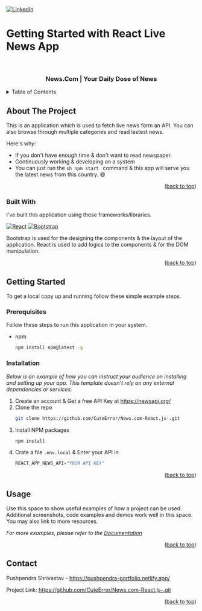 [![LinkedIn][linkedin-shield]][linkedin-url]

# Getting Started with React Live News App

<div id="top"></div>

<!-- PROJECT LOGO -->
<br />
<div align="left">

  <h3 align="center">News.Com | Your Daily Dose of News</h3>

<!-- TABLE OF CONTENTS -->
<details>
  <summary>Table of Contents</summary>
  <ul>
    <li>
      <a href="#about-the-project">About The Project</a>
      <ul>
        <li><a href="#built-with">Built With</a></li>
      </ul>
    </li>
    <li>
      <a href="#getting-started">Getting Started</a>
      <ul>
        <li><a href="#prerequisites">Prerequisites</a></li>
        <li><a href="#installation">Installation</a></li>
      </ul>
    </li>
    <li><a href="#contact">Contact</a></li>
  </ul>
</details>



<!-- ABOUT THE PROJECT -->
## About The Project

This is an application which is used to fetch live news form an API. You can also browse through multiple categories and read lastest news.

Here's why:
* If you don't have enough time & don't want to read newspaper.
* Continuously working & developing on a system
* You can just run the ```sh npm start ``` command & this app will serve you the latest news from this country. :smile:

<p align="right">(<a href="#top">back to top</a>)</p>



### Built With

I've built this application using these frameworks/libraries. 

[![React][React.js]][React-url] [![Bootstrap][Bootstrap.com]][Bootstrap-url]
  
Bootstrap is used for the designing the components & the layout of the application. React is used to add logics to the components & for the DOM manipulation.

<p align="right">(<a href="#top">back to top</a>)</p>


<!-- GETTING STARTED -->
## Getting Started

To get a local copy up and running follow these simple example steps.

### Prerequisites

Follow these steps to run this application in your system.
  
* npm
  ```sh
  npm install npm@latest -g
  ```

### Installation

_Below is an example of how you can instruct your audience on installing and setting up your app. This template doesn't rely on any external dependencies or services._

1. Create an account & Get a free API Key at https://newsapi.org/
2. Clone the repo
   ```sh
   git clone https://github.com/CuteError/News.com-React.js-.git
   ```
3. Install NPM packages
   ```sh
   npm install
   ```
4. Crate a file `.env.local` & Enter your API in 
   ```js
   REACT_APP_NEWS_API="YOUR API KEY"
   ```

<p align="right">(<a href="#top">back to top</a>)</p>


<!-- USAGE EXAMPLES -->
## Usage

Use this space to show useful examples of how a project can be used. Additional screenshots, code examples and demos work well in this space. You may also link to more resources.

_For more examples, please refer to the [Documentation](https://example.com)_

<p align="right">(<a href="#top">back to top</a>)</p>


<!-- CONTACT -->
## Contact

Pushpendra Shrivastav - https://pushpendra-portfolio.netlify.app/

Project Link: https://github.com/CuteError/News.com-React.js-.git

<p align="right">(<a href="#top">back to top</a>)</p>


<!-- MARKDOWN LINKS & IMAGES -->
<!-- https://www.markdownguide.org/basic-syntax/#reference-style-links -->
[linkedin-shield]: https://img.shields.io/badge/-LinkedIn-black.svg?style=for-the-badge&logo=linkedin&colorB=555
[linkedin-url]: [https://linkedin.com/in/othneildrew](https://www.linkedin.com/in/pushpendra-shrivastav)
<!-- [product-screenshot]: images/screenshot.png -->
[React.js]: https://img.shields.io/badge/React-20232A?style=for-the-badge&logo=react&logoColor=61DAFB
[React-url]: https://reactjs.org/
[Bootstrap.com]: https://img.shields.io/badge/Bootstrap-563D7C?style=for-the-badge&logo=bootstrap&logoColor=white
[Bootstrap-url]: https://getbootstrap.com

